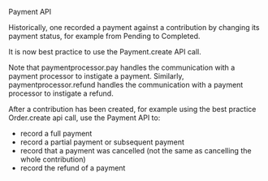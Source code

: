 Payment API

Historically, one recorded a payment against a contribution by changing its payment status, for example from Pending to Completed. 

It is now best practice to use the Payment.create API call.

Note that paymentprocessor.pay handles the communication with a payment processor to instigate a payment. Similarly, paymentprocessor.refund handles the communication with a payment processor to instigate a refund.

After a contribution has been created, for example using the best practice Order.create api call, use the Payment API to:

- record a full payment
- record a partial payment or subsequent payment
- record that a payment was cancelled (not the same as cancelling the whole contribution)
- record the refund of a payment

